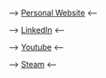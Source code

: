 
--> [Personal Website](https://ahmetilten.com/) <--

--> [LinkedIn](https://www.linkedin.com/in/iltenahmet/) <--

--> [Youtube](https://youtube.com/@iltenahmet) <--

--> [Steam](https://store.steampowered.com/search/?developer=Ahmet%20Ilten) <--
<!---
iltenahmet/iltenahmet is a ✨ special ✨ repository because its `README.md` (this file) appears on your GitHub profile.
You can click the Preview link to take a look at your changes.
--->
